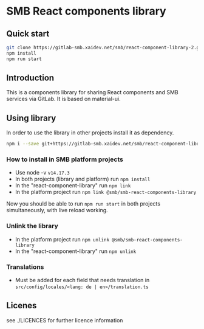 # SMB React components library

## Quick start

```bash
git clone https://gitlab-smb.xaidev.net/smb/react-component-library-2.git
npm install
npm run start
```

## Introduction

This is a components library for sharing React components and SMB services via GitLab. It is based on material-ui.

## Using library

In order to use the library in other projects install it as dependency.

```bash
npm i --save git+https://gitlab-smb.xaidev.net/smb/react-component-library-2.git
```

### How to install in SMB platform projects

- Use node -v `v14.17.3`
- In both projects (library and platform) run `npm install`
- In the "react-component-library" run `npm link`
- In the platform project run `npm link @smb/smb-react-components-library`

Now you should be able to run `npm run start` in both projects simultaneously, with live reload working.

### Unlink the library

- In the platform project run `npm unlink @smb/smb-react-components-library`
- In the "react-component-library" run `npm unlink`

### Translations

- Must be added for each field that needs translation in `src/config/locales/<lang: de | en>/translation.ts`

## Licenes

see ./LICENCES for further licence information

